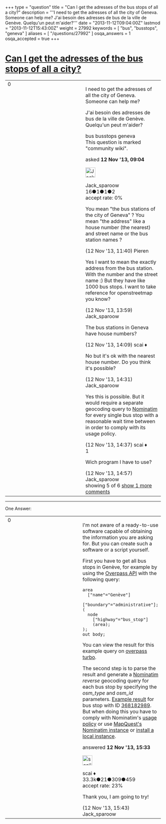 +++
type = "question"
title = "Can I get the adresses of the bus stops of all a city?"
description = '''I need to get the adresses of all the city of Geneva. Someone can help me?  J&#x27;ai besoin des adresses de bus de la ville de Genève. Quelqu&#x27;un peut m&#x27;aider?'''
date = "2013-11-12T09:04:00Z"
lastmod = "2013-11-12T15:43:00Z"
weight = 27992
keywords = [ "bus", "busstops", "geneva" ]
aliases = [ "/questions/27992" ]
osqa_answers = 1
osqa_accepted = true
+++

<div class="headNormal">

# [Can I get the adresses of the bus stops of all a city?](/questions/27992/can-i-get-the-adresses-of-the-bus-stops-of-all-a-city)

</div>

<div id="main-body">

<div id="askform">

<table id="question-table" style="width:100%;">
<colgroup>
<col style="width: 50%" />
<col style="width: 50%" />
</colgroup>
<tbody>
<tr>
<td style="width: 30px; vertical-align: top"><div class="vote-buttons">
<span id="post-27992-upvote" class="ajax-command post-vote up" rel="nofollow" title="I like this post (click again to cancel)"> </span>
<div id="post-27992-score" class="post-score" title="current number of votes">
0
</div>
<span id="post-27992-downvote" class="ajax-command post-vote down" rel="nofollow" title="I dont like this post (click again to cancel)"> </span> <span id="favorite-mark" class="ajax-command favorite-mark" rel="nofollow" title="mark/unmark this question as favorite (click again to cancel)"> </span>
<div id="favorite-count" class="favorite-count">
&#10;</div>
</div></td>
<td><div id="item-right">
<div class="question-body">
<p>I need to get the adresses of all the city of Geneva. Someone can help me?</p>
<p>J'ai besoin des adresses de bus de la ville de Genève. Quelqu'un peut m'aider?</p>
</div>
<div id="question-tags" class="tags-container tags">
<span class="post-tag tag-link-bus" rel="tag" title="see questions tagged &#39;bus&#39;">bus</span> <span class="post-tag tag-link-busstops" rel="tag" title="see questions tagged &#39;busstops&#39;">busstops</span> <span class="post-tag tag-link-geneva" rel="tag" title="see questions tagged &#39;geneva&#39;">geneva</span>
</div>
<div id="question-controls" class="post-controls">
<div class="community-wiki">
This question is marked "community wiki".
</div>
</div>
<div class="post-update-info-container">
<div class="post-update-info post-update-info-user">
<p>asked <strong>12 Nov '13, 09:04</strong></p>
<img src="https://secure.gravatar.com/avatar/554077f8381f48b3ed023d94926aef4e?s=32&amp;d=identicon&amp;r=g" class="gravatar" width="32" height="32" alt="Jack_sparoow&#39;s gravatar image" />
<p><span>Jack_sparoow</span><br />
<span class="score" title="16 reputation points">16</span><span title="1 badges"><span class="badge1">●</span><span class="badgecount">1</span></span><span title="1 badges"><span class="silver">●</span><span class="badgecount">1</span></span><span title="2 badges"><span class="bronze">●</span><span class="badgecount">2</span></span><br />
<span class="accept_rate" title="Rate of the user&#39;s accepted answers">accept rate:</span> <span title="Jack_sparoow has no accepted answers">0%</span></p>
</div>
</div>
<div id="comments-container-27992" class="comments-container">
<span id="27993"></span>
<div id="comment-27993" class="comment">
<div id="post-27993-score" class="comment-score">
&#10;</div>
<div class="comment-text">
<p>You mean "the bus stations of the city of Geneva" ? You mean "the address" like a house number (the nearest) and street name or the bus station names ?</p>
</div>
<div id="comment-27993-info" class="comment-info">
<span class="comment-age">(12 Nov '13, 11:40)</span> <span class="comment-user userinfo">Pieren</span>
</div>
</div>
<span id="27995"></span>
<div id="comment-27995" class="comment">
<div id="post-27995-score" class="comment-score">
&#10;</div>
<div class="comment-text">
<p>Yes I want to mean the exactly address from the bus station. With the number and the street name :) But they have like 1000 bus stops. I want to take reference for openstreetmap you know?</p>
</div>
<div id="comment-27995-info" class="comment-info">
<span class="comment-age">(12 Nov '13, 13:59)</span> <span class="comment-user userinfo">Jack_sparoow</span>
</div>
</div>
<span id="27996"></span>
<div id="comment-27996" class="comment">
<div id="post-27996-score" class="comment-score">
&#10;</div>
<div class="comment-text">
<p>The bus stations in Geneva have house numbers?</p>
</div>
<div id="comment-27996-info" class="comment-info">
<span class="comment-age">(12 Nov '13, 14:09)</span> <span class="comment-user userinfo">scai ♦</span>
</div>
</div>
<span id="27997"></span>
<div id="comment-27997" class="comment">
<div id="post-27997-score" class="comment-score">
&#10;</div>
<div class="comment-text">
<p>No but it's ok with the nearest house number. Do you think it's possible?</p>
</div>
<div id="comment-27997-info" class="comment-info">
<span class="comment-age">(12 Nov '13, 14:31)</span> <span class="comment-user userinfo">Jack_sparoow</span>
</div>
</div>
<span id="27998"></span>
<div id="comment-27998" class="comment not_top_scorer">
<div id="post-27998-score" class="comment-score">
&#10;</div>
<div class="comment-text">
<p>Yes this is possible. But it would require a separate geocoding query to <a href="https://wiki.openstreetmap.org/wiki/Nominatim">Nominatim</a> for every single bus stop with a reasonable wait time between in order to comply with its usage policy.</p>
</div>
<div id="comment-27998-info" class="comment-info">
<span class="comment-age">(12 Nov '13, 14:37)</span> <span class="comment-user userinfo">scai ♦</span>
</div>
</div>
<span id="27999"></span>
<div id="comment-27999" class="comment">
<div id="post-27999-score" class="comment-score">
1
</div>
<div class="comment-text">
<p>Wich program I have to use?</p>
</div>
<div id="comment-27999-info" class="comment-info">
<span class="comment-age">(12 Nov '13, 14:57)</span> <span class="comment-user userinfo">Jack_sparoow</span>
</div>
</div>
</div>
<div id="comment-tools-27992" class="comment-tools">
<span class="comments-showing"> showing 5 of 6 </span> <a href="#" class="show-all-comments-link">show 1 more comments</a>
</div>
<div class="clear">
&#10;</div>
<div id="comment-27992-form-container" class="comment-form-container">
&#10;</div>
<div class="clear">
&#10;</div>
</div></td>
</tr>
</tbody>
</table>

------------------------------------------------------------------------

<div class="tabBar">

<span id="sort-top"></span>

<div class="headQuestions">

One Answer:

</div>

</div>

<span id="28000"></span>

<div id="answer-container-28000" class="answer accepted-answer">

<table style="width:100%;">
<colgroup>
<col style="width: 50%" />
<col style="width: 50%" />
</colgroup>
<tbody>
<tr>
<td style="width: 30px; vertical-align: top"><div class="vote-buttons">
<span id="post-28000-upvote" class="ajax-command post-vote up" rel="nofollow" title="I like this post (click again to cancel)"> </span>
<div id="post-28000-score" class="post-score" title="current number of votes">
0
</div>
<span id="post-28000-downvote" class="ajax-command post-vote down" rel="nofollow" title="I dont like this post (click again to cancel)"> </span> <span class="accept-answer on" rel="nofollow" title="Jack_sparoow has selected this answer as the correct answer"> </span>
</div></td>
<td><div class="item-right">
<div class="answer-body">
<p>I'm not aware of a ready-to-use software capable of obtaining the information you are asking for. But you can create such a software or a script yourself.</p>
<p>First you have to get all bus stops in Genève, for example by using the <a href="https://wiki.openstreetmap.org/wiki/Overpass_API/Language_Guide">Overpass API</a> with the following query:</p>
<pre><code>area
  [&quot;name&quot;=&quot;Genève&quot;]
  [&quot;boundary&quot;=&quot;administrative&quot;];
(
  node
    [&quot;highway&quot;=&quot;bus_stop&quot;]
    (area);
);
out body;</code></pre>
<p>You can view the result for this example query on <a href="http://overpass-turbo.eu/s/1sV">overpass turbo</a>.</p>
<p>The second step is to parse the result and generate a <a href="https://wiki.openstreetmap.org/wiki/Nominatim">Nominatim</a> <em>reverse</em> geocoding query for each bus stop by specifying the <em>osm_type</em> and <em>osm_id</em> parameters. <a href="http://nominatim.openstreetmap.org/reverse?osm_type=N&amp;osm_id=368182989">Example result</a> for bus stop with ID <a href="http://www.openstreetmap.org/browse/node/368182989">368182989</a>. But when doing this you have to comply with Nominatim's <a href="https://wiki.openstreetmap.org/wiki/Nominatim_usage_policy">usage policy</a> or use <a href="http://developer.mapquest.com/web/products/open/nominatim">MapQuest's Nominatim instance</a> or <a href="https://wiki.openstreetmap.org/wiki/Nominatim/Installation">install a local instance</a>.</p>
</div>
<div class="answer-controls post-controls">
&#10;</div>
<div class="post-update-info-container">
<div class="post-update-info post-update-info-user">
<p>answered <strong>12 Nov '13, 15:33</strong></p>
<img src="https://secure.gravatar.com/avatar/52d3234f3be58156770e8a91d575bfbd?s=32&amp;d=identicon&amp;r=g" class="gravatar" width="32" height="32" alt="scai&#39;s gravatar image" />
<p><span>scai ♦</span><br />
<span class="score" title="33317 reputation points"><span>33.3k</span></span><span title="21 badges"><span class="badge1">●</span><span class="badgecount">21</span></span><span title="309 badges"><span class="silver">●</span><span class="badgecount">309</span></span><span title="459 badges"><span class="bronze">●</span><span class="badgecount">459</span></span><br />
<span class="accept_rate" title="Rate of the user&#39;s accepted answers">accept rate:</span> <span title="scai has 168 accepted answers">23%</span></p>
</div>
</div>
<div id="comments-container-28000" class="comments-container">
<span id="28001"></span>
<div id="comment-28001" class="comment">
<div id="post-28001-score" class="comment-score">
&#10;</div>
<div class="comment-text">
<p>Thank you, I am going to try!</p>
</div>
<div id="comment-28001-info" class="comment-info">
<span class="comment-age">(12 Nov '13, 15:43)</span> <span class="comment-user userinfo">Jack_sparoow</span>
</div>
</div>
</div>
<div id="comment-tools-28000" class="comment-tools">
&#10;</div>
<div class="clear">
&#10;</div>
<div id="comment-28000-form-container" class="comment-form-container">
&#10;</div>
<div class="clear">
&#10;</div>
</div></td>
</tr>
</tbody>
</table>

</div>

<div class="paginator-container-left">

</div>

</div>

</div>

